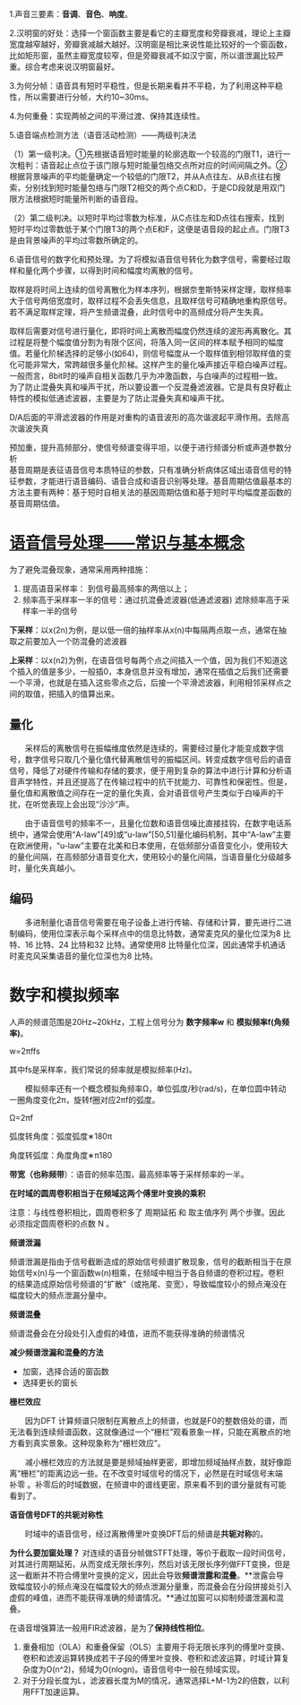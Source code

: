 1.声音三要素：**音调**、**音色**、**响度**。

2.汉明窗的好处：选择一个窗函数主要是看它的主瓣宽度和旁瓣衰减，理论上主瓣宽度越窄越好，旁瓣衰减越大越好。汉明窗是相比来说性能比较好的一个窗函数，比如矩形窗，虽然主瓣宽度较窄，但是旁瓣衰减不如汉宁窗，所以谱泄漏比较严重。综合考虑来说汉明窗最好。

3.为何分帧：语音具有短时平稳性，但是长期来看并不平稳，为了利用这种平稳性，所以需要进行分帧，大约10~30ms。

4.为何重叠：实现两帧之间的平滑过渡、保持其连续性。

5.语音端点检测方法（语音活动检测）——两级判决法

（1）第一级判决。①先根据语音短时能量的轮廓选取一个较高的门限T1，进行一次粗判：语音起止点位于该门限与短时能量包络交点所对应的时间间隔之外。②根据背景噪声的平均能量确定一个较低的门限T2，并从A点往左、从B点往右搜索，分别找到短时能量包络与门限T2相交的两个点C和D，于是CD段就是用双门限方法根据短时能量所判断的语音段。

（2）第二级判决。以短时平均过零数为标准，从C点往左和D点往右搜索，找到短时平均过零数低于某个门限T3的两个点E和F，这便是语音段的起止点。门限T3是由背景噪声的平均过零数所确定的。

6.语音信号的数字化和预处理。为了将模拟语音信号转化为数字信号，需要经过取样和量化两个步骤，以得到时间和幅度均离散的信号。

取样是将时间上连续的信号离散化为样本序列，根据奈奎斯特采样定理，取样频率大于信号两倍宽度时，取样过程不会丢失信息，且取样信号可精确地重构原信号。若不满足取样定理，将产生频谱混叠，此时信号中的高频成分将产生失真。

取样后需要对信号进行量化，即将时间上离散而幅度仍然连续的波形再离散化。其过程是将整个幅度值分割为有限个区间，将落入同一区间的样本赋予相同的幅度值。若量化阶梯选择的足够小(如64)，则信号幅度从一个取样值到相邻取样值的变化可能非常大，常跨越很多量化阶梯。这样产生的量化噪声接近平稳白噪声过程。一般而言，8bit时的噪声自相关函数几乎为冲激函数，与白噪声的过程相一致。  
为了防止混叠失真和噪声干扰，所以要设置一个反混叠滤波器。它是具有良好截止特性的模拟低通滤波器，主要是为了防止混叠失真和噪声干扰。

D/A后面的平滑滤波器的作用是对重构的语音波形的高次谐波起平滑作用。去除高次谐波失真  

预加重，提升高频部分，使信号频谱变得平坦，以便于进行频谱分析或声道参数分析  
基音周期是表征语音信号本质特征的参数，只有准确分析病体区域出语音信号的特征参数，才能进行语音编码、语音合成和语音识别等处理。基音周期估值最基本的方法主要有两种：基于短时自相关法的基因周期估值和基于短时平均幅度差函数的基音周期估值。
# [语音信号处理——常识与基本概念](https://www.cnblogs.com/LXP-Never/p/10619759.html)
为了避免混叠现象，通常采用两种措施：

1.  提高语音采样率： 到信号最高频率的两倍以上；
2.  频率高于采样率一半的信号：通过抗混叠滤波器(低通滤波器) 滤除频率高于采样率一半的信号

**下采样**：以x(2n)为例，是以低一倍的抽样率从x(n)中每隔两点取一点，通常在抽取之前要加入一个防混叠的滤波器

**上采样**：以x(n2)为例，在语音信号每两个点之间插入一个值，因为我们不知道这个插入的值是多少，一般插0，本身信息并没有增加，通常在插值之后我们还需要一个平滑，也就是在插入这些零点之后，后接一个平滑滤波器，利用相邻采样点之间的取值，把插入的值算出来。

## 量化

　　采样后的离散信号在振幅维度依然是连续的，需要经过量化才能变成数字信号，数字信号只取几个量化值代替离散信号的振幅区间。转变成数字信号后的语音信号，降低了对硬件传输和存储的要求，便于用到复杂的算法中进行计算和分析语音声学特性，并且还提高了在传输过程中的抗干扰能力、可靠性和保密性。但是，量化值和离散值之间存在一定的量化失真，会对语音信号产生类似于白噪声的干扰，在听觉表现上会出现“沙沙”声。

　　由于语音信号的频率不一，且量化位数和语音信噪比直接挂钩，在数字电话系统中，通常会使用“A-law”[49]或“u-law”[50,51]量化编码机制，其中“A-law”主要在欧洲使用，“u-law”主要在北美和日本使用，在低频部分语音变化小，使用较大的量化间隔，在高频部分语音变化大，使用较小的量化间隔，当语音量化分级越多时，量化失真越小。

## 编码

　　多进制量化语音信号需要在电子设备上进行传输、存储和计算，要先进行二进制编码，使用位深表示每个采样点中的信息比特数，通常麦克风的量化位深为8 比特、16 比特、24 比特和32 比特。通常使用8 比特量化位深，因此通常手机通话时麦克风采集语音的量化位深也为8 比特。

# 数字和模拟频率

人声的频谱范围是20Hz~20kHz，工程上信号分为 **数字频率w** 和 **模拟频率f(角频率)**。

w=2πffs

其中fs是采样率，我们常说的频率就是模拟频率(Hz)。

　　模拟频率还有一个概念模拟角频率Ω，单位弧度/秒(rad/s)，在单位圆中转动一圈角度变化2π，旋转f圈对应2πf的弧度。

Ω=2πf

弧度转角度：弧度弧度∗180π

角度转弧度：角度角度∗π180

**带宽（也称频带**）：语音的频率范围，最高频率等于采样频率的一半。


**在时域的圆周卷积相当于在频域这两个傅里叶变换的乘积**

注意：与线性卷积相比，圆周卷积多了 周期延拓 和 取主值序列 两个步骤。因此必须指定圆周卷积的点数 N 。

**频谱泄漏**

频谱泄漏是指由于信号截断造成的原始信号频谱扩散现象，信号的截断相当于在原始信号x(n)与一个窗函数w(n)相乘，在频域中相当于各自频谱的卷积过程。卷积的结果造成原始信号频谱的“扩散”（或拖尾、变宽），导致幅度较小的频点淹没在幅度较大的频点泄漏分量中。

**频谱混叠**

频谱混叠会在分段处引入虚假的峰值，进而不能获得准确的频谱情况

**减少频谱泄漏和混叠的方法**

-   加窗，选择合适的窗函数
-   选择更长的窗长

**栅栏效应**

　　因为DFT 计算频谱只限制在离散点上的频谱，也就是F0的整数倍处的谱，而无法看到连续频谱函数，这就像通过一个“栅栏”观看景象一样，只能在离散点的地方看到真实景象。这种现象称为“栅栏效应”。

　　减小栅栏效应的方法就是要是频域抽样更密，即增加频域抽样点数，就好像距离“栅栏”的距离边远一些。在不改变时域信号的情况下，必然是在时域信号末端 补零 。补零后的时域数据，在频谱中的谱线更密，原来看不到的谱分量就有可能看到了。

**语音信号DFT的共轭对称性**

　　时域中的语音信号，经过离散傅里叶变换DFT后的频谱是**共轭对称**的。

**为什么要加窗处理？**
对连续的语音分帧做STFT处理，等价于截取一段时间信号，对其进行周期延拓，从而变成无限长序列，然后对该无限长序列做FFT变换，但是这一截断并不符合傅里叶变换的定义，因此会导致**频谱泄露和混叠**。**泄露会导致幅度较小的频点淹没在幅度较大的频点泄漏分量重，而混叠会在分段拼接处引入虚假的峰值，进而不能获得准确的频谱情况。**通过加窗可以抑制频谱泄漏和混叠。

在语音增强算法一般用FIR滤波器，是为了**保持线性相位**。

1.  重叠相加（OLA）和重叠保留（OLS）主要用于将无限长序列的傅里叶变换、卷积和滤波运算转换成若干子段的傅里叶变换、卷积和滤波运算，时域计算复杂度为O(n^2)，频域为O(nlogn)。语音信号中一般在频域实现。
2.  对于分段长度为L，滤波器长度为M的情况，通常选择L+M-1为2的倍数，以利用FFT加速运算。
